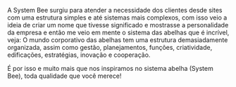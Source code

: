 A System Bee surgiu para atender a necessidade dos clientes desde sites com uma estrutura simples e até sistemas mais complexos, com isso veio a ideia de criar um nome que tivesse significado e mostrasse a personalidade da empresa e então me veio em mente o sistema das abelhas que é incrível, veja:
O mundo corporativo das abelhas tem uma estrutura demasiadamente organizada, assim como gestão, planejamentos, funções, criatividade, edificações, estratégias, inovação e cooperação.

É por isso e muito mais que nos inspiramos no sistema abelha (System Bee), toda qualidade que você merece!
